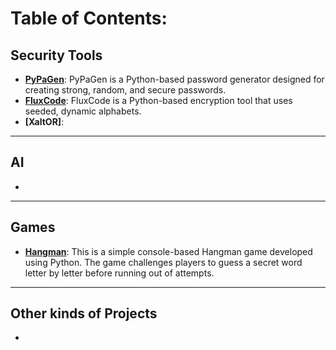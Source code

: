 # Table of Contents:

## Security Tools

  * **[PyPaGen](https://github.com/EkkoN7/Portfolio/blob/main/PyPaGen.md)**: PyPaGen is a Python-based password generator designed for creating strong, random, and secure passwords.
  * **[FluxCode](https://github.com/EkkoN7/Portfolio/blob/main/FluxCode.md)**: FluxCode is a Python-based encryption tool that uses seeded, dynamic alphabets.
  * **[XaltOR]**: 

-----

## AI

-

-----

## Games

  * **[Hangman](https://github.com/EkkoN7/Portfolio/blob/main/Hangman.md)**: This is a simple console-based Hangman game developed using Python. The game challenges players to guess a secret word letter by letter before running out of attempts.


-----

## Other kinds of Projects

-
